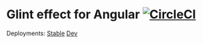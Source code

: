 
# Glint effect for Angular [![CircleCI](https://circleci.com/gh/torbjorv/ng=glint/tree/master.svg?style=svg)](https://circleci.com/gh/torbjorv/ng-glint/tree/master)

Deployments: [Stable](https://torbjorv.github.com/ng-glint)
[Dev](https://htmlpreview.github.io/?https://github.com/torbjorv/ng-glint/blob/gh-pages-dev/index.html)
